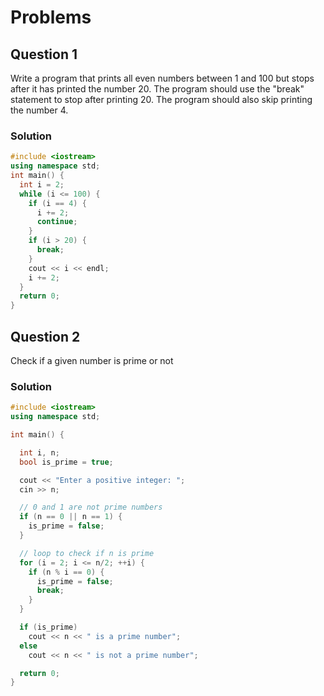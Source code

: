 # Problems

## Question 1
Write a program that prints all even numbers between 1 and 100 but stops after it has
printed the number 20. The program should use the "break" statement to stop after
printing 20. The program should also skip printing the number 4.
### Solution
```c++
#include <iostream>
using namespace std;
int main() {
  int i = 2;
  while (i <= 100) {
    if (i == 4) {
      i += 2;
      continue;
    }
    if (i > 20) {
      break;
    }
    cout << i << endl;
    i += 2;
  }
  return 0;
}
```

## Question 2
Check if a given number is prime or not
### Solution
```c++
#include <iostream>
using namespace std;

int main() {

  int i, n;
  bool is_prime = true;

  cout << "Enter a positive integer: ";
  cin >> n;

  // 0 and 1 are not prime numbers
  if (n == 0 || n == 1) {
    is_prime = false;
  }

  // loop to check if n is prime
  for (i = 2; i <= n/2; ++i) {
    if (n % i == 0) {
      is_prime = false;
      break;
    }
  }

  if (is_prime)
    cout << n << " is a prime number";
  else
    cout << n << " is not a prime number";

  return 0;
}

```

